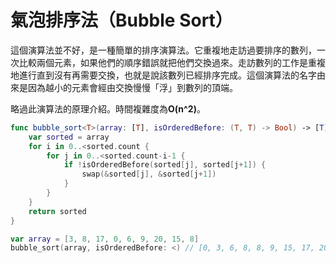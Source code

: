 # 氣泡排序法（Bubble Sort）

這個演算法並不好，是一種簡單的排序演算法。它重複地走訪過要排序的數列，一次比較兩個元素，如果他們的順序錯誤就把他們交換過來。走訪數列的工作是重複地進行直到沒有再需要交換，也就是說該數列已經排序完成。這個演算法的名字由來是因為越小的元素會經由交換慢慢「浮」到數列的頂端。

略過此演算法的原理介紹。時間複雜度為**O(n^2)**。

```swift
func bubble_sort<T>(array: [T], isOrderedBefore: (T, T) -> Bool) -> [T] {
	var sorted = array
	for i in 0..<sorted.count {
		for j in 0..<sorted.count-i-1 {
			if !isOrderedBefore(sorted[j], sorted[j+1]) {
				swap(&sorted[j], &sorted[j+1])
			}
		}
	}
	return sorted
}

var array = [3, 8, 17, 0, 6, 9, 20, 15, 8]
bubble_sort(array, isOrderedBefore: <) // [0, 3, 6, 8, 8, 9, 15, 17, 20]
```


